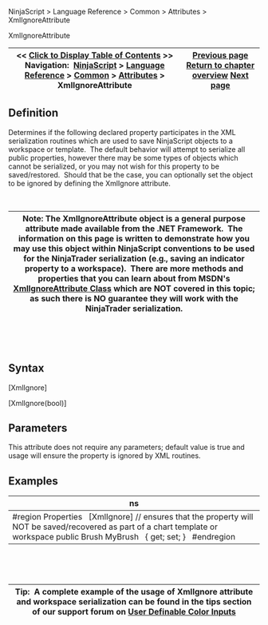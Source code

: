 ﻿


NinjaScript \> Language Reference \> Common \> Attributes \> XmlIgnoreAttribute






















XmlIgnoreAttribute







| \<\< [Click to Display Table of Contents](xmlignoreattribute.md) \>\> **Navigation:**     [NinjaScript](ninjascript.md) \> [Language Reference](language_reference_wip.md) \> [Common](common.md) \> [Attributes](attributes.md) \> XmlIgnoreAttribute | [Previous page](typeconverterattribute.md) [Return to chapter overview](attributes.md) [Next page](bars.md) |
| --- | --- |











## Definition


Determines if the following declared property participates in the XML serialization routines which are used to save NinjaScript objects to a workspace or template.  The default behavior will attempt to serialize all public properties, however there may be some types of objects which cannot be serialized, or you may not wish for this property to be saved/restored.  Should that be the case, you can optionally set the object to be ignored by defining the XmlIgnore attribute.


 




| Note: The XmlIgnoreAttribute object is a general purpose attribute made available from the .NET Framework.  The information on this page is written to demonstrate how you may use this object within NinjaScript conventions to be used for the NinjaTrader serialization (e.g., saving an indicator property to a workspace).  There are more methods and properties that you can learn about from MSDN's [XmlIgnoreAttribute Class](https://msdn.microsoft.com/en-us/library/system.xml.serialization.xmlignoreattribute(v=vs.110).aspx) which are NOT covered in this topic; as such there is NO guarantee they will work with the NinjaTrader serialization. |
| --- |



 


 


## Syntax


\[XmlIgnore]  

\[XmlIgnore(bool)]


## 


## Parameters


This attribute does not require any parameters; default value is true and usage will ensure the property is ignored by XML routines.


## 


## Examples




| ns |
| --- |
| \#region Properties   \[XmlIgnore] // ensures that the property will NOT be saved/recovered as part of a chart template or workspace public Brush MyBrush   { get; set; }   \#endregion |



 


 




| Tip:  A complete example of the usage of XmlIgnore attribute and workspace serialization can be found in the tips section of our support forum on [User Definable Color Inputs](user_definable_color_inputs.md) |
| --- |









